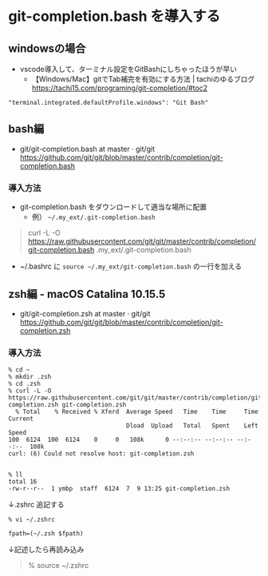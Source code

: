# git-completion.bash を導入する
## windowsの場合
- vscode導入して、ターミナル設定をGitBashにしちゃったほうが早い
  - 【Windows/Mac】gitでTab補完を有効にする方法 | tachiのゆるブログ https://tachi15.com/programing/git-completion/#toc2
```
"terminal.integrated.defaultProfile.windows": "Git Bash"
```
## bash編
- git/git-completion.bash at master · git/git https://github.com/git/git/blob/master/contrib/completion/git-completion.bash
### 導入方法
- git-completion.bash をダウンロードして適当な場所に配置
  - 例） `~/.my_ext/.git-completion.bash`
> curl -L -O https://raw.githubusercontent.com/git/git/master/contrib/completion/git-completion.bash .my_ext/.git-completion.bash
- ~/.bashrc に `source ~/.my_ext/git-completion.bash` の一行を加える

## zsh編 - macOS Catalina 10.15.5
- git/git-completion.zsh at master · git/git https://github.com/git/git/blob/master/contrib/completion/git-completion.zsh
### 導入方法
```
% cd ~
% mkdir .zsh
% cd .zsh 
% curl -L -O https://raw.githubusercontent.com/git/git/master/contrib/completion/git-completion.zsh git-completion.zsh 
  % Total    % Received % Xferd  Average Speed   Time    Time     Time  Current
                                 Dload  Upload   Total   Spent    Left  Speed
100  6124  100  6124    0     0   108k      0 --:--:-- --:--:-- --:--:--  108k
curl: (6) Could not resolve host: git-completion.zsh


% ll
total 16
-rw-r--r--  1 ymbp  staff  6124  7  9 13:25 git-completion.zsh
```

↓.zshrc 追記する
```
% vi ~/.zshrc

fpath=(~/.zsh $fpath)
```
↓記述したら再読み込み
> % source ~/.zshrc

